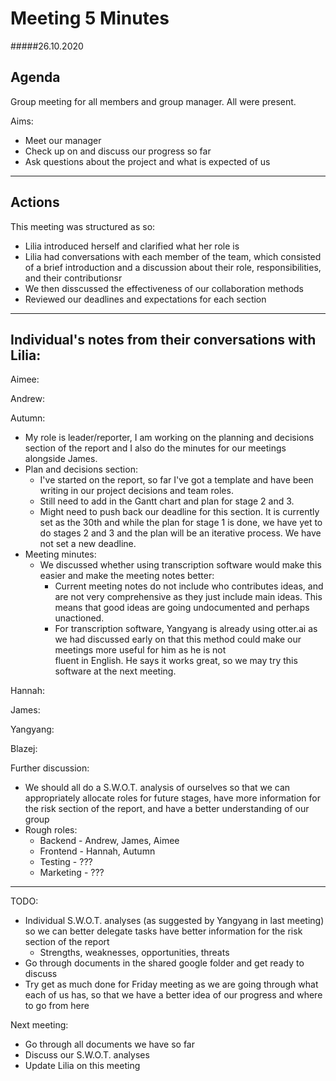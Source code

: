 Meeting 5 Minutes
===============

#####26.10.2020

Agenda
------

Group meeting for all members and group manager. All were present.

Aims:
  - Meet our manager
  - Check up on and discuss our progress so far
  - Ask questions about the project and what is expected of us
  
---------------

Actions
-------

This meeting was structured as so:
  - Lilia introduced herself and clarified what her role is
  - Lilia had conversations with each member of the team, which consisted of a brief introduction and a discussion about their role, responsibilities, and their contributionsr
  - We then disscussed the effectiveness of our collaboration methods
  - Reviewed our deadlines and expectations for each section

---
  
Individual's notes from their conversations with Lilia:
-
Aimee:
  
  
Andrew:
  
  
Autumn:
  - My role is leader/reporter, I am working on the planning and decisions section of the report and I also do the minutes for our meetings alongside James.
  - Plan and decisions section:
    - I've started on the report, so far I've got a template and have been writing in our project decisions and team roles.
    - Still need to add in the Gantt chart and plan for stage 2 and 3.
    - Might need to push back our deadline for this section. It is currently set as the 30th and while the plan for stage 1 is done, we have yet to do stages 2 and 3 and the
      plan will be an iterative process. We have not set a new deadline.
  - Meeting minutes:
    - We discussed whether using transcription software would make this easier and make the meeting notes better:
      - Current meeting notes do not include who contributes ideas, and are not very comprehensive as they just include main ideas. This means that good ideas are going 
        undocumented and perhaps unactioned.
      - For transcription software, Yangyang is already using otter.ai as we had discussed early on that this method could make our meetings more useful for him as he is not   
        fluent in English. He says it works great, so we may try this software at the next meeting.
  
Hannah:
  
  
James:
  
  
Yangyang:
  
  
Blazej:
  
 
 
 
 
Further discussion:
  - We should all do a S.W.O.T. analysis of ourselves so that we can appropriately allocate roles for future stages, have more information for the risk section of the report,
    and have a better understanding of our group
  - Rough roles:
    - Backend - Andrew, James, Aimee
    - Frontend - Hannah, Autumn
    - Testing - ???
    - Marketing - ???

---

TODO:
  - Individual S.W.O.T. analyses (as suggested by Yangyang in last meeting) so we can better delegate tasks have better information for the risk section of the report
    - Strengths, weaknesses, opportunities, threats
  - Go through documents in the shared google folder and get ready to discuss
  - Try get as much done for Friday meeting as we are going through what each of us has, so that we have a better idea of our progress and where to go from here


Next meeting:
  - Go through all documents we have so far
  - Discuss our S.W.O.T. analyses
  - Update Lilia on this meeting
